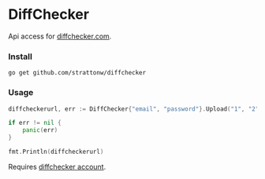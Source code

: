 # DiffChecker

Api access for [diffchecker.com](https://www.diffchecker.com/).

### Install
```
go get github.com/strattonw/diffchecker
```

### Usage
```go
diffcheckerurl, err := DiffChecker{"email", "password"}.Upload("1", "2", "Test")

if err != nil {
	panic(err)
}

fmt.Println(diffcheckerurl)
```
Requires [diffchecker account](https://www.diffchecker.com/signup).


